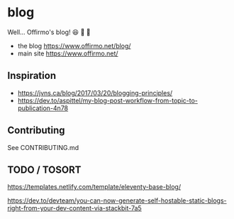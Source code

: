 # blog
Well… Offirmo's blog! :satisfied: :metal: :construction_worker:

* the blog https://www.offirmo.net/blog/
* main site https://www.offirmo.net/


## Inspiration
* https://jvns.ca/blog/2017/03/20/blogging-principles/
* https://dev.to/aspittel/my-blog-post-workflow-from-topic-to-publication-4n78

## Contributing
See CONTRIBUTING.md


## TODO / TOSORT
https://templates.netlify.com/template/eleventy-base-blog/

https://dev.to/devteam/you-can-now-generate-self-hostable-static-blogs-right-from-your-dev-content-via-stackbit-7a5
